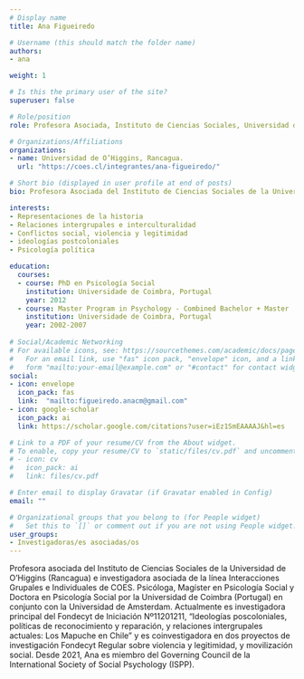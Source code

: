 ```yaml
---
# Display name
title: Ana Figueiredo 

# Username (this should match the folder name)
authors:
- ana

weight: 1

# Is this the primary user of the site?
superuser: false

# Role/position
role: Profesora Asociada, Instituto de Ciencias Sociales, Universidad de O’Higgins, Rancagua.

# Organizations/Affiliations
organizations:
- name: Universidad de O’Higgins, Rancagua.
  url: "https://coes.cl/integrantes/ana-figueiredo/"

# Short bio (displayed in user profile at end of posts)
bio: Profesora Asociada del Instituto de Ciencias Sociales de la Universidad de O’Higgins (Rancagua) e Investigadora Asociada de la línea Interacciones Grupales e Individuales de COES. 

interests:
- Representaciones de la historia
- Relaciones intergrupales e interculturalidad
- Conflictos social, violencia y legitimidad
- ideologías postcoloniales
- Psicología política

education:
  courses:
  - course: PhD en Psicología Social
    institution: Universidade de Coimbra, Portugal
    year: 2012
  - course: Master Program in Psychology - Combined Bachelor + Master
    institution: Universidade de Coimbra, Portugal
    year: 2002-2007
    
# Social/Academic Networking
# For available icons, see: https://sourcethemes.com/academic/docs/page-builder/#icons
#   For an email link, use "fas" icon pack, "envelope" icon, and a link in the
#   form "mailto:your-email@example.com" or "#contact" for contact widget.
social:
- icon: envelope
  icon_pack: fas
  link:  "mailto:figueiredo.anacm@gmail.com"
- icon: google-scholar
  icon_pack: ai
  link: https://scholar.google.com/citations?user=iEz1SmEAAAAJ&hl=es

# Link to a PDF of your resume/CV from the About widget.
# To enable, copy your resume/CV to `static/files/cv.pdf` and uncomment the lines below.
# - icon: cv
#   icon_pack: ai
#   link: files/cv.pdf

# Enter email to display Gravatar (if Gravatar enabled in Config)
email: ""

# Organizational groups that you belong to (for People widget)
#   Set this to `[]` or comment out if you are not using People widget.
user_groups:
- Investigadoras/es asociadas/os
---
```


Profesora asociada del Instituto de Ciencias Sociales de la Universidad de O’Higgins (Rancagua) e investigadora asociada de la línea Interacciones Grupales e Individuales de COES. Psicóloga, Magíster en Psicología Social y Doctora en Psicología Social por la Universidad de Coimbra (Portugal) en conjunto con la Universidad de Amsterdam. Actualmente es investigadora principal del Fondecyt de Iniciación Nº11201211, “Ideologías poscoloniales, políticas de reconocimiento y reparación, y relaciones intergrupales actuales: Los Mapuche en Chile” y es coinvestigadora en dos proyectos de investigación Fondecyt Regular sobre violencia y legitimidad, y movilización social. Desde 2021, Ana es miembro del Governing Council de la International Society of Social Psychology (ISPP).
